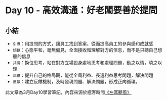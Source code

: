 # Day 10 - 高效溝通：好老闆要善於提問

## 小結

- `引導`：用提問的方式，讓員工找到答案，從而提高員工的參與感和成就感
- `傾聽`：心態平和，毫無偏見，全面接收和理解對方的信息，而不是只聽自己想聽的信息
- `共情`：換位思考，站在對方立場設身處地思考和處理問題，動之以情，曉之以理
- `高維`：提升自己的格局觀，能從全局利益、長遠利益思考問題，解決問題
- `反饋`：建立反饋機制，及時發現問題、解決問題，形成正向循環。

此文章為3月Day10學習筆記，內容來源於極客時間[《左耳聽風》](https://time.geekbang.org/column/article/33112)